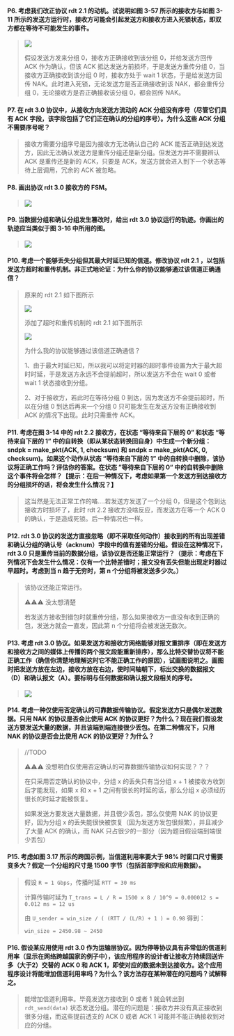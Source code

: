 #### P6. 考虑我们改正协议 rdt 2.1 的动机。试说明如图 3-57 所示的接收方与如图 3-11 所示的发送方运行时，接收方可能会引起发送方和接收方进入死锁状态，即双方都在等待不可能发生的事件。

> ![](https://github.com/YangXiaoHei/Networking/blob/master/计算机网络自顶向下/03%20运输层/images/p6.png)
> 
> 假设发送方发来分组 0，接收方正确接收到该分组 0，并给发送方回传 ACK 作为确认，但该 ACK 抵达发送方前损坏，于是发送方重传分组 0，当接收方正确接收到该分组 0 时，接收方处于 wait 1 状态，于是给发送方回传 NAK。此时进入死锁，无论发送方是否正确接收到该 NAK，都会重传分组 0，无论接收方是否正确接收该分组 0，都会回传 NAK。

#### P7. 在 rdt 3.0 协议中，从接收方向发送方流动的 ACK 分组没有序号（尽管它们具有 ACK 字段，该字段包括了它们正在确认的分组的序号）。为什么这些 ACK 分组不需要序号呢？

> 接收方需要分组序号是因为接收方无法确认自己的 ACK 能否正确到达发送方，因此无法确认发送方是重传分组还是新分组。但发送方并不需要辨认 ACK 是重传还是新的 ACK，只要是 ACK，发送方就会进入到下一个状态等待上层调用，冗余的 ACK 被忽略。

#### P8. 画出协议 rdt 3.0 接收方的 FSM。

> ![](https://github.com/YangXiaoHei/Networking/blob/master/计算机网络自顶向下/03%20运输层/images/p8.png)

#### P9. 当数据分组和确认分组发生篡改时，给出 rdt 3.0 协议运行的轨迹。你画出的轨迹应当类似于图 3-16 中所用的图。

> ![](https://github.com/YangXiaoHei/Networking/blob/master/计算机网络自顶向下/03%20运输层/images/p9.png)

#### P10. 考虑一个能够丢失分组但其最大时延已知的信道。修改协议 rdt 2.1 ，以包括发送方超时和重传机制。非正式地论证：为什么你的协议能够通过该信道正确通信？

> 原来的 rdt 2.1 如下图所示
> 
> ![](https://github.com/YangXiaoHei/Networking/blob/master/计算机网络自顶向下/03%20运输层/images/p10.1.png)
> 
> 添加了超时和重传机制的 rdt 2.1 如下图所示
> 
> ![](https://github.com/YangXiaoHei/Networking/blob/master/计算机网络自顶向下/03%20运输层/images/p10.2.png)
> 
> 为什么我的协议能够通过该信道正确通信？
> 
> 1、由于最大时延已知，所以我可以将定时器的超时事件设置为大于最大超时时延，于是发送方永远不会提前超时，所以发送方不会在 wait 0 或者 wait 1 状态接收到分组。
> 
> 2、对于接收方，若此时在等待分组 0 到达，因为发送方不会提前超时，所以在分组 0 到达后再来一个分组 0 只可能发生在发送方没有正确接收到 ACK 的情况下出现。此时只需重传 ACK。

#### P11. 考虑在图 3-14 中的 rdt 2.2 接收方，在状态 “等待来自下层的 0” 和状态 “等待来自下层的 1” 中的自转换（即从某状态转换回自身）中生成一个新分组：sndpk = make_pkt(ACK, 1, checksum) 和 sndpk = make_pkt(ACK, 0, checksum)。如果这个动作从状态 “等待来自下层的 1” 中的自转换中删除，该协议将正确工作吗？评估你的答案。在状态 ”等待来自下层的 0“ 中的自转换中删除这个事件将会怎样？【提示：在后一种情况下，考虑如果第一个发送方到达接收方的分组损坏的话，将会发生什么情况？】

> 这当然是无法正常工作的咯....若发送方发送了一个分组 0，但是这个包到达接收方时损坏了，此时 rdt 2.2 接收方没啥反应，而发送方在等一个 ACK 0 的确认，于是造成死锁。后一种情况也一样。

#### P12. rdt 3.0 协议的发送方直接忽略（即不采取任何动作）接收到的所有出现差错和确认分组的确认号（acknum）字段中的值有差错的分组。假设在这种情况下，rdt 3.0 只是重传当前的数据分组，该协议是否还能正常运行？（提示：考虑在下列情况下会发生什么情况：仅有一个比特差错时；报文没有丢失但能出现定时器过早超时。考虑到当 n 趋于无穷时，第 n 个分组将被发送多少次。）

> 该协议还能正常运行。
> 
> ⚠️⚠️⚠️ 没太想清楚
> 
> 若发送方接收到错包时就重传分组，那么如果接收方一直没有收到正确的包，发送方就会一直发，因此第 n 个分组将会被发送无数次。

#### P13. 考虑 rdt 3.0 协议。如果发送方和接收方网络能够对报文重排序（即在发送方和接收方之间的媒体上传播的两个报文段能重新排序），那么比特交替协议将不能正确工作（确信你清楚地理解这时它不能正确工作的原因），试画图说明之。画图时把发送方放在左边，接收方放在右边，使时间轴朝下，标出交换的数据报文（D）和确认报文（A）。要标明与任何数据和确认报文段相关的序号。

> ![](https://github.com/YangXiaoHei/Networking/blob/master/计算机网络自顶向下/03%20运输层/images/p13.png)

#### P14. 考虑一种仅使用否定确认的可靠数据传输协议。假定发送方只是偶尔发送数据。只用 NAK 的协议是否会比使用 ACK 的协议更好？为什么？现在我们假设发送方要发送大量的数据，并且该端到端连接很少丢包。在第二种情况下，只用 NAK 的协议是否会比使用 ACK 的协议更好？为什么？

> //TODO
> 
> ⚠️⚠️⚠️ 没想明白仅使用否定确认的可靠数据传输协议如何实现？？？
> 
> 在只采用否定确认的协议中，分组 x 的丢失只有当分组 x + 1 被接收方收到后才能发现，如果 x 和 x + 1 之间有很长的时延的话，那么分组 x 必须经历很长的时延才能被恢复。
> 
> 如果发送方要发送大量数据，并且很少丢包，那么仅使用 NAK 的协议更好，因为分组 x 的丢失能很快被恢复（因为发送方发包很频繁），并且减少了大量 ACK 的确认，而 NAK 只占很少的一部分（因为题目假设端到端很少丢包）

#### P15. 考虑如图 3.17 所示的跨国示例，当信道利用率要大于 98% 时窗口尺寸需要变多大？假定一个分组的尺寸是 1500 字节（包括首部字段和应用数据）。

> 假设 `R = 1 Gbps`，传播时延 `RTT = 30 ms`
> 
> 计算传输时延为 `T_trans = L / R = 1500 x 8 / 10^9 = 0.000012 s = 0.012 ms = 12 us`
> 
> 由 `U_sender = win_size / ( (RTT / (L/R) + 1 ) = 0.98` 得到：
> 
> `win_size = 2450.98 ~ 2450`

#### P16. 假设某应用使用 rdt 3.0 作为运输层协议。因为停等协议具有非常低的信道利用率（显示在网络跨越国家的例子中），该应用程序的设计者让接收方持续回送许多（大于2）交替的 ACK 0 和 ACK 1，即使对应的数据未到达接收方。这个应用程序设计将能增加信道利用率吗？为什么？该方法存在某种潜在的问题吗？试解释之。

> 能增加信道利用率。毕竟发送方接收到 0 或者 1 就会转出到 `rdt_send(data)` 状态发送分组。潜在的问题是：接收方并没有真正接收到很多分组，而这些提前透支的 ACK 0 或者 ACK 1 可能并不能正确接收到对应的分组。
